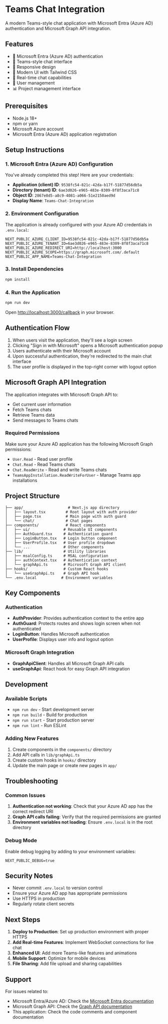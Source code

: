 # Teams Chat Integration

A modern Teams-style chat application with Microsoft Entra (Azure AD) authentication and Microsoft Graph API integration.

## Features

- 🔐 Microsoft Entra (Azure AD) authentication
- 💬 Teams-style chat interface
- 📱 Responsive design
- 🎨 Modern UI with Tailwind CSS
- 🔄 Real-time chat capabilities
- 👥 User management
- 📊 Project management interface

## Prerequisites

- Node.js 18+ 
- npm or yarn
- Microsoft Azure account
- Microsoft Entra (Azure AD) application registration

## Setup Instructions

### 1. Microsoft Entra (Azure AD) Configuration

You've already completed this step! Here are your credentials:

- **Application (client) ID**: `9538fc54-821c-42da-b17f-51877d56db5a`
- **Directory (tenant) ID**: `6ae3d026-e965-483e-8309-8f8f3aca71c8`
- **Object ID**: `2867e8d5-a8c9-4081-a066-51e2150aed9d`
- **Display Name**: `Teams-Chat-Integration`

### 2. Environment Configuration

The application is already configured with your Azure AD credentials in `.env.local`:

```env
NEXT_PUBLIC_AZURE_CLIENT_ID=9538fc54-821c-42da-b17f-51877d56db5a
NEXT_PUBLIC_AZURE_TENANT_ID=6ae3d026-e965-483e-8309-8f8f3aca71c8
NEXT_PUBLIC_AZURE_REDIRECT_URI=http://localhost:3000
NEXT_PUBLIC_AZURE_SCOPE=https://graph.microsoft.com/.default
NEXT_PUBLIC_APP_NAME=Teams-Chat-Integration
```

### 3. Install Dependencies

```bash
npm install
```

### 4. Run the Application

```bash
npm run dev
```

Open [http://localhost:3000/callback](http://localhost:3000) in your browser.

## Authentication Flow

1. When users visit the application, they'll see a login screen
2. Clicking "Sign in with Microsoft" opens a Microsoft authentication popup
3. Users authenticate with their Microsoft account
4. Upon successful authentication, they're redirected to the main chat interface
5. The user profile is displayed in the top-right corner with logout option

## Microsoft Graph API Integration

The application integrates with Microsoft Graph API to:

- Get current user information
- Fetch Teams chats
- Retrieve Teams data
- Send messages to Teams chats

### Required Permissions

Make sure your Azure AD application has the following Microsoft Graph permissions:

- `User.Read` - Read user profile
- `Chat.Read` - Read Teams chats
- `Chat.ReadWrite` - Read and write Teams chats
- `TeamsAppInstallation.ReadWriteForUser` - Manage Teams app installations

## Project Structure

```
├── app/                    # Next.js app directory
│   ├── layout.tsx         # Root layout with auth provider
│   ├── page.tsx           # Main page with auth guard
│   └── chat/              # Chat pages
├── components/            # React components
│   ├── ui/               # Reusable UI components
│   ├── AuthGuard.tsx     # Authentication guard
│   ├── LoginButton.tsx   # Login button component
│   ├── UserProfile.tsx   # User profile dropdown
│   └── ...               # Other components
├── lib/                  # Utility libraries
│   ├── msalConfig.ts     # MSAL configuration
│   ├── authContext.tsx   # Authentication context
│   └── graphApi.ts       # Microsoft Graph API client
├── hooks/                # Custom React hooks
│   └── useGraphApi.ts    # Graph API hook
└── .env.local           # Environment variables
```

## Key Components

### Authentication
- **AuthProvider**: Provides authentication context to the entire app
- **AuthGuard**: Protects routes and shows login screen when not authenticated
- **LoginButton**: Handles Microsoft authentication
- **UserProfile**: Displays user info and logout option

### Microsoft Graph Integration
- **GraphApiClient**: Handles all Microsoft Graph API calls
- **useGraphApi**: React hook for easy Graph API integration

## Development

### Available Scripts

- `npm run dev` - Start development server
- `npm run build` - Build for production
- `npm run start` - Start production server
- `npm run lint` - Run ESLint

### Adding New Features

1. Create components in the `components/` directory
2. Add API calls in `lib/graphApi.ts`
3. Create custom hooks in `hooks/` directory
4. Update the main page or create new pages in `app/`

## Troubleshooting

### Common Issues

1. **Authentication not working**: Check that your Azure AD app has the correct redirect URI
2. **Graph API calls failing**: Verify that the required permissions are granted
3. **Environment variables not loading**: Ensure `.env.local` is in the root directory

### Debug Mode

Enable debug logging by adding to your environment variables:

```env
NEXT_PUBLIC_DEBUG=true
```

## Security Notes

- Never commit `.env.local` to version control
- Ensure your Azure AD app has appropriate permissions
- Use HTTPS in production
- Regularly rotate client secrets

## Next Steps

1. **Deploy to Production**: Set up production environment with proper HTTPS
2. **Add Real-time Features**: Implement WebSocket connections for live chat
3. **Enhanced UI**: Add more Teams-like features and animations
4. **Mobile Support**: Optimize for mobile devices
5. **File Sharing**: Add file upload and sharing capabilities

## Support

For issues related to:
- Microsoft Entra/Azure AD: Check the [Microsoft Entra documentation](https://docs.microsoft.com/en-us/azure/active-directory/)
- Microsoft Graph API: Check the [Graph API documentation](https://docs.microsoft.com/en-us/graph/)
- This application: Check the code comments and component documentation
